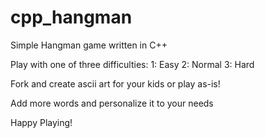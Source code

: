 # cpp_hangman
Simple Hangman game written in C++

Play with one of three difficulties:
1: Easy
2: Normal
3: Hard

Fork and create ascii art for your kids or play as-is!

Add more words and personalize it to your needs

Happy Playing!
